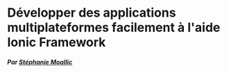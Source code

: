 Développer des applications multiplateformes facilement à l'aide Ionic Framework
======

##### Par [Stéphanie Moallic](https://twitter.com/steffy_29)